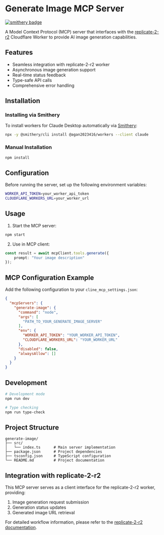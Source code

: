 # Generate Image MCP Server

[![smithery badge](https://smithery.ai/badge/@agan2023416/workers)](https://smithery.ai/server/@agan2023416/workers)

A Model Context Protocol (MCP) server that interfaces with the [replicate-2-r2](../replicate-2-r2) Cloudflare Worker to provide AI image generation capabilities.

## Features

- Seamless integration with replicate-2-r2 worker
- Asynchronous image generation support
- Real-time status feedback
- Type-safe API calls
- Comprehensive error handling

## Installation

### Installing via Smithery

To install workers for Claude Desktop automatically via [Smithery](https://smithery.ai/server/@agan2023416/workers):

```bash
npx -y @smithery/cli install @agan2023416/workers --client claude
```

### Manual Installation
```bash
npm install
```

## Configuration

Before running the server, set up the following environment variables:

```bash
WORKER_API_TOKEN=your_worker_api_token
CLOUDFLARE_WORKERS_URL=your_worker_url
```

## Usage

1. Start the MCP server:
```bash
npm start
```

2. Use in MCP client:
```typescript
const result = await mcpClient.tools.generate({
    prompt: "Your image description"
});
```

## MCP Configuration Example

Add the following configuration to your `cline_mcp_settings.json`:

```json
{
  "mcpServers": {
    "generate-image": {
      "command": "node",
      "args": [
        "PATH_TO_YOUR_GENERATE_IMAGE_SERVER"
      ],
      "env": {
        "WORKER_API_TOKEN": "YOUR_WORKER_API_TOKEN",
        "CLOUDFLARE_WORKERS_URL": "YOUR_WORKER_URL"
      },
      "disabled": false,
      "alwaysAllow": []
    }
  }
}
```

## Development

```bash
# Development mode
npm run dev

# Type checking
npm run type-check
```

## Project Structure

```
generate-image/
├── src/
│   └── index.ts      # Main server implementation
├── package.json      # Project dependencies
├── tsconfig.json     # TypeScript configuration
└── README.md         # Project documentation
```

## Integration with replicate-2-r2

This MCP server serves as a client interface for the replicate-2-r2 worker, providing:

1. Image generation request submission
2. Generation status updates
3. Generated image URL retrieval

For detailed workflow information, please refer to the [replicate-2-r2 documentation](../replicate-2-r2/README.md#mcp-integration). 